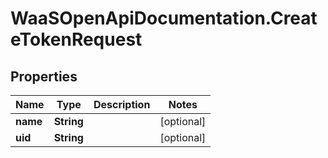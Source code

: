 # WaaSOpenApiDocumentation.CreateTokenRequest

## Properties

Name | Type | Description | Notes
------------ | ------------- | ------------- | -------------
**name** | **String** |  | [optional] 
**uid** | **String** |  | [optional] 


